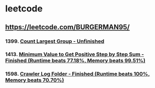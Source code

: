 # leetcode
## <a href="https://leetcode.com/BURGERMAN95" target="_blank">https://leetcode.com/BURGERMAN95/</a>
### 1399. [Count Largest Group - Unfinished](count-largest-group.js)
### 1413. [Minimum Value to Get Positive Step by Step Sum - Finished (Runtime beats 77.18%, Memory beats 99.51%)](min-start-value.js)
### 1598. [Crawler Log Folder - Finished (Runtime beats 100%, Memory beats 70.70%)](crawler-log-folder.js)